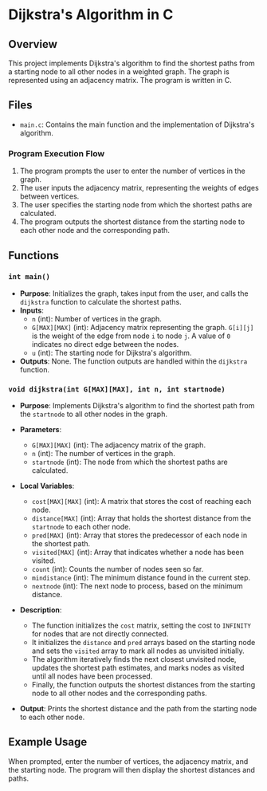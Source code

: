 # Dijkstra's Algorithm in C

## Overview

This project implements Dijkstra's algorithm to find the shortest paths from a starting node to all other nodes in a weighted graph. The graph is represented using an adjacency matrix. The program is written in C.

## Files

- `main.c`: Contains the main function and the implementation of Dijkstra's algorithm.


### Program Execution Flow

1. The program prompts the user to enter the number of vertices in the graph.
2. The user inputs the adjacency matrix, representing the weights of edges between vertices.
3. The user specifies the starting node from which the shortest paths are calculated.
4. The program outputs the shortest distance from the starting node to each other node and the corresponding path.

## Functions

### `int main()`

- **Purpose**: Initializes the graph, takes input from the user, and calls the `dijkstra` function to calculate the shortest paths.
- **Inputs**:
  - `n` (int): Number of vertices in the graph.
  - `G[MAX][MAX]` (int): Adjacency matrix representing the graph. `G[i][j]` is the weight of the edge from node `i` to node `j`. A value of `0` indicates no direct edge between the nodes.
  - `u` (int): The starting node for Dijkstra's algorithm.
- **Outputs**: None. The function outputs are handled within the `dijkstra` function.

### `void dijkstra(int G[MAX][MAX], int n, int startnode)`

- **Purpose**: Implements Dijkstra's algorithm to find the shortest path from the `startnode` to all other nodes in the graph.

- **Parameters**:
  - `G[MAX][MAX]` (int): The adjacency matrix of the graph.
  - `n` (int): The number of vertices in the graph.
  - `startnode` (int): The node from which the shortest paths are calculated.

- **Local Variables**:
  - `cost[MAX][MAX]` (int): A matrix that stores the cost of reaching each node.
  - `distance[MAX]` (int): Array that holds the shortest distance from the `startnode` to each other node.
  - `pred[MAX]` (int): Array that stores the predecessor of each node in the shortest path.
  - `visited[MAX]` (int): Array that indicates whether a node has been visited.
  - `count` (int): Counts the number of nodes seen so far.
  - `mindistance` (int): The minimum distance found in the current step.
  - `nextnode` (int): The next node to process, based on the minimum distance.

- **Description**:
  - The function initializes the `cost` matrix, setting the cost to `INFINITY` for nodes that are not directly connected.
  - It initializes the `distance` and `pred` arrays based on the starting node and sets the `visited` array to mark all nodes as unvisited initially.
  - The algorithm iteratively finds the next closest unvisited node, updates the shortest path estimates, and marks nodes as visited until all nodes have been processed.
  - Finally, the function outputs the shortest distances from the starting node to all other nodes and the corresponding paths.

- **Output**: Prints the shortest distance and the path from the starting node to each other node.

## Example Usage

When prompted, enter the number of vertices, the adjacency matrix, and the starting node. The program will then display the shortest distances and paths.

